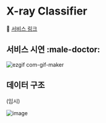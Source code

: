

# X-ray Classifier

:link: [서비스 링크](http://ec2-3-133-106-136.us-east-2.compute.amazonaws.com:3000/)

## 서비스 시연 :male-doctor: 
 
![ezgif com-gif-maker](https://user-images.githubusercontent.com/49012728/122695013-3a3f4480-d27a-11eb-9ba0-5e30bd785a94.gif)

## 데이터 구조

(임시)

![image](https://user-images.githubusercontent.com/49012728/135435897-3335f4d0-fb34-4971-a992-e7199464422a.png)
